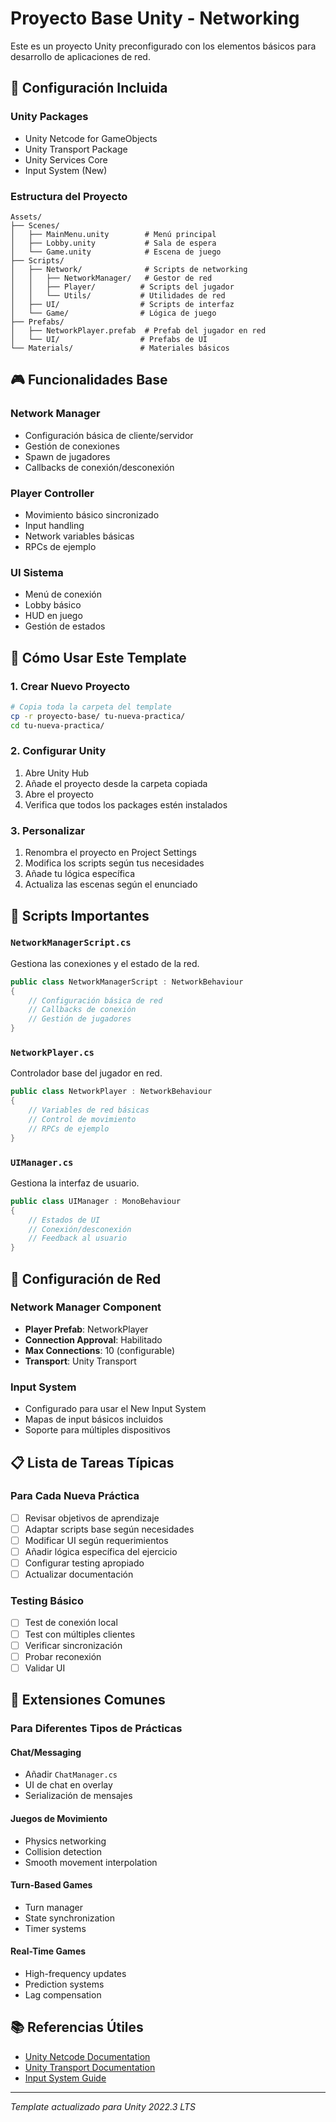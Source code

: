 # Proyecto Base Unity - Networking

Este es un proyecto Unity preconfigurado con los elementos básicos para desarrollo de aplicaciones de red.

## 🔧 Configuración Incluida

### Unity Packages
- Unity Netcode for GameObjects
- Unity Transport Package
- Unity Services Core
- Input System (New)

### Estructura del Proyecto
```
Assets/
├── Scenes/
│   ├── MainMenu.unity        # Menú principal
│   ├── Lobby.unity           # Sala de espera
│   └── Game.unity            # Escena de juego
├── Scripts/
│   ├── Network/              # Scripts de networking
│   │   ├── NetworkManager/   # Gestor de red
│   │   ├── Player/          # Scripts del jugador
│   │   └── Utils/           # Utilidades de red
│   ├── UI/                  # Scripts de interfaz
│   └── Game/                # Lógica de juego
├── Prefabs/
│   ├── NetworkPlayer.prefab  # Prefab del jugador en red
│   └── UI/                  # Prefabs de UI
└── Materials/               # Materiales básicos
```

## 🎮 Funcionalidades Base

### Network Manager
- Configuración básica de cliente/servidor
- Gestión de conexiones
- Spawn de jugadores
- Callbacks de conexión/desconexión

### Player Controller
- Movimiento básico sincronizado
- Input handling
- Network variables básicas
- RPCs de ejemplo

### UI Sistema
- Menú de conexión
- Lobby básico
- HUD en juego
- Gestión de estados

## 🚀 Cómo Usar Este Template

### 1. Crear Nuevo Proyecto
```bash
# Copia toda la carpeta del template
cp -r proyecto-base/ tu-nueva-practica/
cd tu-nueva-practica/
```

### 2. Configurar Unity
1. Abre Unity Hub
2. Añade el proyecto desde la carpeta copiada
3. Abre el proyecto
4. Verifica que todos los packages estén instalados

### 3. Personalizar
1. Renombra el proyecto en Project Settings
2. Modifica los scripts según tus necesidades
3. Añade tu lógica específica
4. Actualiza las escenas según el enunciado

## 📝 Scripts Importantes

### `NetworkManagerScript.cs`
Gestiona las conexiones y el estado de la red.

```csharp
public class NetworkManagerScript : NetworkBehaviour
{
    // Configuración básica de red
    // Callbacks de conexión
    // Gestión de jugadores
}
```

### `NetworkPlayer.cs`
Controlador base del jugador en red.

```csharp
public class NetworkPlayer : NetworkBehaviour
{
    // Variables de red básicas
    // Control de movimiento
    // RPCs de ejemplo
}
```

### `UIManager.cs`
Gestiona la interfaz de usuario.

```csharp
public class UIManager : MonoBehaviour
{
    // Estados de UI
    // Conexión/desconexión
    // Feedback al usuario
}
```

## 🔧 Configuración de Red

### Network Manager Component
- **Player Prefab**: NetworkPlayer
- **Connection Approval**: Habilitado
- **Max Connections**: 10 (configurable)
- **Transport**: Unity Transport

### Input System
- Configurado para usar el New Input System
- Mapas de input básicos incluidos
- Soporte para múltiples dispositivos

## 📋 Lista de Tareas Típicas

### Para Cada Nueva Práctica
- [ ] Revisar objetivos de aprendizaje
- [ ] Adaptar scripts base según necesidades
- [ ] Modificar UI según requerimientos
- [ ] Añadir lógica específica del ejercicio
- [ ] Configurar testing apropiado
- [ ] Actualizar documentación

### Testing Básico
- [ ] Test de conexión local
- [ ] Test con múltiples clientes
- [ ] Verificar sincronización
- [ ] Probar reconexión
- [ ] Validar UI

## 🎯 Extensiones Comunes

### Para Diferentes Tipos de Prácticas

#### Chat/Messaging
- Añadir `ChatManager.cs`
- UI de chat en overlay
- Serialización de mensajes

#### Juegos de Movimiento
- Physics networking
- Collision detection
- Smooth movement interpolation

#### Turn-Based Games
- Turn manager
- State synchronization
- Timer systems

#### Real-Time Games
- High-frequency updates
- Prediction systems
- Lag compensation

## 📚 Referencias Útiles

- [Unity Netcode Documentation](https://docs-multiplayer.unity3d.com/)
- [Unity Transport Documentation](https://docs.unity3d.com/Packages/com.unity.transport@latest)
- [Input System Guide](https://docs.unity3d.com/Packages/com.unity.inputsystem@latest)

---

*Template actualizado para Unity 2022.3 LTS*
